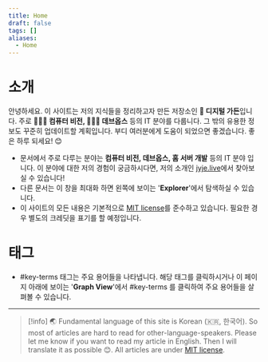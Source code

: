 ```yaml
---
title: Home
draft: false
tags: []
aliases:
  - Home
---
```

# 소개
안녕하세요. 이 사이트는 저의 지식들을 정리하고자 만든 저장소인 **🌿 디지털 가든**입니다. 주로 **👨🏼‍🔬 컴퓨터 비전, 🧑🏼‍💻 데브옵스** 등의 IT 분야를 다룹니다. 그 밖의 유용한 정보도 꾸준히 업데이트할 계획입니다. 부디 여러분에게 도움이 되었으면 좋겠습니다. 좋은 하루 되세요! 😊

- 문서에서 주로 다루는 분야는 **컴퓨터 비전, 데브옵스, 홈 서버 개발** 등의 IT 분야 입니다. 이 분야에 대한 저의 경험이 궁금하시다면, 저의 소개인 [jyje.live](https://jyje.live)에서 찾아보실 수 있습니다!
- 다른 문서는 이 창을 최대화 하면 왼쪽에 보이는 '**Explorer**'에서 탐색하실 수 있습니다.
- 이 사이트의 모든 내용은 기본적으로 [MIT license](https://github.com/jyje/docs/blob/main/LICENSE.txt)를 준수하고 있습니다. 필요한 경우 별도의 크레딧을 표기를 할 예정입니다.




# 태그 
- #key-terms 태그는 주요 용어들을 나타냅니다. 해당 태그를 클릭하시거나 이 페이지 아래에 보이는 '**Graph View**'에서 #key-terms 를 클릭하여 주요 용어들을 살펴볼 수 있습니다.



---



> [!info]
> 🌏 Fundamental language of this site is Korean (🇰🇷, 한국어). So most of articles are hard to read for other-language-speakers. Please let me know if you want to read my article in English. Then I will translate it as possible 😊. All articles are under [MIT license](https://github.com/jyje/docs/blob/main/LICENSE.txt).

